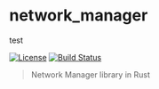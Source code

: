 network_manager
==============

test

[![License](https://img.shields.io/badge/license-Apache%202.0-blue.svg)](https://github.com/resin-io-modules/NetworkManager/blob/master/LICENSE)
[![Build Status](https://travis-ci.com/resin-io-modules/network_manager.svg?token=SsmNYChpKvn5yEXMkM2D&branch=master)](https://travis-ci.com/resin-io-modules/network_manager)
> Network Manager library in Rust
